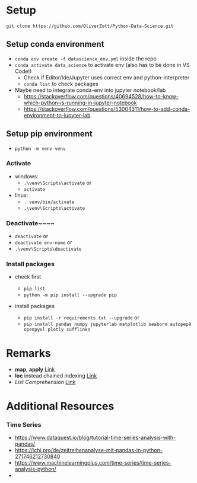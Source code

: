 # Setup

`git clone https://github.com/OliverZott/Python-Data-Science.git`

## Setup conda environment

- `conda env create -f datascience_env.yml` inside the repo
- `conda activate data_science` to activate env (also has to be done in VS Code!)
    - Check if Editor/Ide/Jupyter uses correct env and python-interpreter
    - `conda list` to check packages
- Maybe need to integrate conda-env into jupyter notebook/lab
    - https://stackoverflow.com/questions/40694528/how-to-know-which-python-is-running-in-jupyter-notebook
    - https://stackoverflow.com/questions/53004311/how-to-add-conda-environment-to-jupyter-lab

## Setup pip environment

- `python -m venv venv`

### Activate

- windows:
    - `.\venv\Scripts\activate` or
    - `activate`
- linux:
    - `. venv/bin/activate`
    - `.\venv\Scripts\activate`

### Deactivate~~~~

- `deactivate` or
- `deactivate env-name` or
- `.\venv\Scripts\deactivate`

### Install packages

- check first
    - `pip list`
    - `python -m pip install --upgrade pip`

- install packages
    - `pip install -r requirements.txt --upgrade` or
    - `pip install pandas numpy jupyterlab matplotlib seaborn autopep8 openpyxl plotly cufflinks`

# Remarks
- **map**, **apply** [Link](https://stackoverflow.com/questions/19798153/difference-between-map-applymap-and-apply-methods-in-pandas)
- **loc** instead chained indexing [Link](https://stackoverflow.com/questions/13842088/set-value-for-particular-cell-in-pandas-dataframe-using-index)
- *List Comprehension* [Link](https://www.w3schools.com/python/python_lists_comprehension.asp)

# Additional Resources

### Time Series

- https://www.dataquest.io/blog/tutorial-time-series-analysis-with-pandas/
- https://ichi.pro/de/zeitreihenanalyse-mit-pandas-in-python-271746212730840
- https://www.machinelearningplus.com/time-series/time-series-analysis-python/
- 
